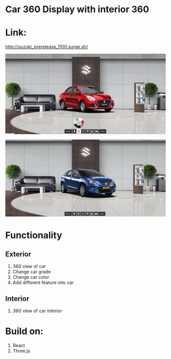 # Car 360 Display with interior 360 

# Link:
http://suzuki_prerelease_1100.surge.sh/

![alt text](https://raw.githubusercontent.com/syed-maaz/suzuki-car-360/master/public/images/reference_image_dzire.png?token=ABVWQIDXGOIIXMJWCPJF5BC724IB4)

![alt text](https://raw.githubusercontent.com/syed-maaz/suzuki-car-360/master/public/images/reference_image_baleno.png?token=ABVWQICUZHTBUKAB3YVDMAS724IBU)

# Functionality 
## Exterior
1. 360 view of car
2. Change car grade
3. Change car color
4. Add different feature into car
## Interior 
1. 360 view of car interior 

# Build on:
1. React 
2. Three.js
